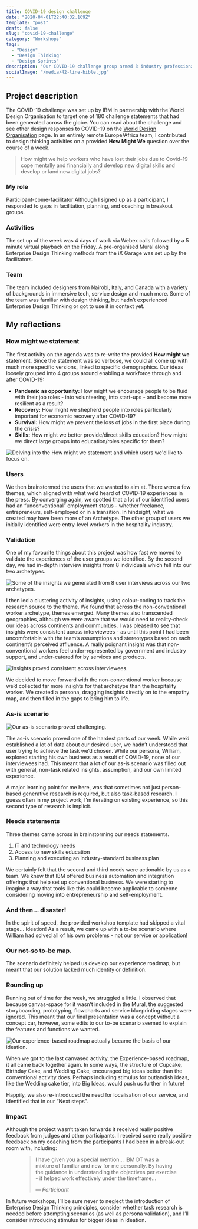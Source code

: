 ```yaml
---
title: COVID-19 design challenge
date: "2020-04-01T22:40:32.169Z"
template: "post"
draft: false
slug: "covid-19-challenge"
category: "Workshops"
tags:
  - "Design"
  - "Design Thinking"
  - "Design Sprints"
description: "Our COVID-19 challenge group armed 3 industry professionals with the Enterprise Design Thinking skills to take a start-up acceleration platform to market."
socialImage: "/media/42-line-bible.jpg"
---
```


## Project description
The COVID-19 challenge was set up by IBM in partnership with the World Design Organisation to target one of 180 challenge statements that had been generated across the globe. You can read about the challenge and see other design responses to COVID-19 on the [World Design Organisation](https://wdo.org/covid19/) page.
In an entirely remote Europe/Africa team, I contributed to design thinking activities on a provided **How Might We** question over the course of a week.

> How might we help workers who have lost their jobs due to Covid-19 cope mentally and financially and develop new digital skills and develop or land new digital jobs?

### My role
Participant-come-facilitator
Although I signed up as a participant, I responded to gaps in facilitation, planning, and coaching in breakout groups.

### Activities
The set up of the week was 4 days of work via Webex calls followed by a 5 minute virtual playback on the Friday. A pre-organised Mural along Enterprise Design Thinking methods from the iX Garage was set up by the facilitators.

### Team
The team included designers from Nairobi, Italy, and Canada with a variety of backgrounds in immersive tech, service design and much more. Some of the team was familiar with design thinking, but hadn’t experienced Enterprise Design Thinking or got to use it in context yet.

## My reflections

### How might we statement
The first activity on the agenda was to re-write the provided **How might we** statement. Since the statement was so verbose, we could all come up with much more specific versions, linked to specific demographics. Our ideas loosely grouped into 4 groups around enabling a workforce through and after COVID-19:
- **Pandemic as opportunity:** How might we encourage people to be fluid with their job roles - into volunteering, into start-ups - and become more resilient as a result?
- **Recovery:** How might we shepherd people into roles particularly important for economic recovery after COVID-19?
- **Survival:** How might we prevent the loss of jobs in the first place during the crisis?
- **Skills:** How might we better provide/direct skills education? How might we direct large groups into education/roles specific for them?

![Delving into the How might we statement and which users we'd like to focus on.]()

### Users
We then brainstormed the users that we wanted to aim at. There were a few themes, which aligned with what we’d heard of COVID-19 experiences in the press. By converging again, we spotted that a lot of our identified users had an “unconventional” employment status - whether freelance, entrepreneurs, self-employed or in a transition. In hindsight, what we created may have been more of an Archetype. The other group of users we initially identified were entry-level workers in the hospitality industry.

### Validation
One of my favourite things about this project was how fast we moved to validate the experiences of the user groups we identified. By the second day, we had in-depth interview insights from 8 individuals which fell into our two archetypes.

![Some of the insights we generated from 8 user interviews across our two archetypes.]()

I then led a clustering activity of insights, using colour-coding to track the research source to the theme. We found that across the non-conventional worker archetype, themes emerged. Many themes also transcended geographies, although we were aware that we would need to reality-check our ideas across continents and communities. I was pleased to see that insights were consistent across interviewees - as until this point I had been uncomfortable with the team’s assumptions and stereotypes based on each continent’s perceived affluence. A really poignant insight was that non-conventional workers feel under-represented by government and industry support, and under-catered for by services and products.

![Insights proved consistent across interviewees.]()

We decided to move forward with the non-conventional worker because we’d collected far more insights for that archetype than the hospitality worker. We created a persona, dragging insights directly on to the empathy map, and then filled in the gaps to bring him to life.

### As-is scenario
![Our as-is scenario proved challenging.]()

The as-is scenario proved one of the hardest parts of our week. While we’d established a lot of data about our desired user, we hadn’t understood that user trying to achieve the task we’d chosen. While our persona, William, explored starting his own business as a result of COVID-19, none of our interviewees had. This meant that a lot of our as-is scenario was filled out with general, non-task related insights, assumption, and our own limited experience.  

A major learning point for me here, was that sometimes not just person-based generative research is required, but also task-based research. I guess often in my project work, I’m iterating on existing experience, so this second type of research is implicit.

### Needs statements
Three themes came across in brainstorming our needs statements.
1. IT and technology needs
2. Access to new skills education
3. Planning and executing an industry-standard business plan  

We certainly felt that the second and third needs were actionable by us as a team. We knew that IBM offered business automation and integration offerings that help set up conventional business. We were starting to imagine a way that tools like this could become applicable to someone considering moving into entrepreneurship and self-employment.

### And then… disaster!
In the spirit of speed, the provided workshop template had skipped a vital stage… Ideation! As a result, we came up with a to-be scenario where William had solved all of his own problems - not our service or application!

### Our not-so to-be map.
The scenario definitely helped us develop our experience roadmap, but meant that our solution lacked much identity or definition.

### Rounding up
Running out of time for the week, we struggled a little. I observed that because canvas-space for it wasn’t included in the Mural, the suggested storyboarding, prototyping, flowcharts and service blueprinting stages were ignored. This meant that our final presentation was a concept without a concept car, however, some edits to our to-be scenario seemed to explain the features and functions we wanted.

![Our experience-based roadmap actually became the basis of our ideation.]()

When we got to the last canvased activity, the Experience-based roadmap, it all came back together again.
In some ways, the structure of Cupcake, Birthday Cake, and Wedding Cake, encouraged big ideas better than the conventional activity does. Perhaps including stimulus for outlandish ideas, like the Wedding cake tier, into Big Ideas, would push us further in future!  

Happily, we also re-introduced the need for localisation of our service, and identified that in our “Next steps”.

### Impact
Although the project wasn’t taken forwards it received really positive feedback from judges and other participants.
I received some really positive feedback on my coaching from the participants I had been in a break-out room with, including:

<figure>
	<blockquote>
		<p>I have given you a special mention… IBM DT was a mixture of familiar and new for me personally. By having the guidance in understanding the objectives per exercise - it helped work effectively under the timeframe…</p>
		<footer>
			<cite>— Participant</cite>
		</footer>
	</blockquote>
</figure>  

In future workshops, I’ll be sure never to neglect the introduction of Enterprise Design Thinking principles, consider whether task research is needed before attempting scenarios (as well as persona validation), and I’ll consider introducing stimulus for bigger ideas in ideation.
